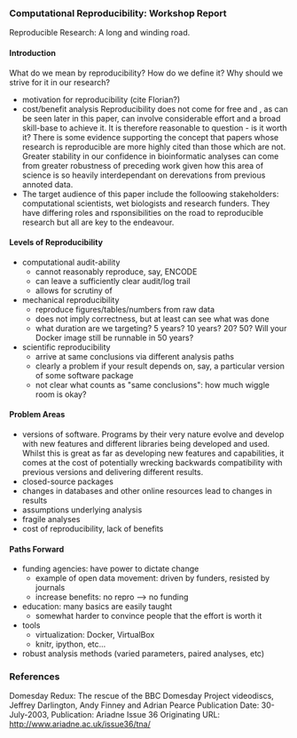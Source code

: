 ### Computational Reproducibility: Workshop Report ###
Reproducible Research: A long and winding road.

#### Introduction ####
What do we mean by reproducibility? How do we define it? Why should we strive for it in our research?
  - motivation for reproducibility (cite Florian?)
  - cost/benefit analysis
  Reproducibility does not come for free and , as can be seen later in this paper, can involve considerable effort and a broad skill-base to achieve it. It is therefore reasonable to question - is it worth it?
There is some evidence supporting the concept that papers whose research is reproducible are more highly cited than those which are not.
Greater stability in our confidence in bioinformatic analyses can come from greater robustness of preceding work given how this area of science is so heavily interdependant on derevations from previous annoted data.
  - The target audience of this paper include the folloowing stakeholders: computational scientists, wet biologists and research funders. They have differing roles and rsponsibilities on the road to reproducible research but all are key to the endeavour.

#### Levels of Reproducibility ####

  - computational audit-ability
    - cannot reasonably reproduce, say, ENCODE
    - can leave a sufficiently clear audit/log trail
    - allows for scrutiny of 
  - mechanical reproducibility
    - reproduce figures/tables/numbers from raw data
    - does not imply correctness, but at least can see what was done
    - what duration are we targeting? 5 years? 10 years? 20? 50?  Will your Docker image still be runnable in 50 years?
  - scientific reproducibility
    - arrive at same conclusions via different analysis paths
    - clearly a problem if your result depends on, say, a particular version of some software package
    - not clear what counts as "same conclusions": how much wiggle room is okay?

#### Problem Areas ####

  - versions of software. Programs by their very nature evolve and develop with new features and different libraries being developed and used. Whilst this is great as far as developing new features and capabilities, it comes at the cost of potentially wrecking backwards compatibility with previous versions and delivering different results.
  - closed-source packages
  - changes in databases and other online resources lead to changes in results
  - assumptions underlying analysis
  - fragile analyses
  - cost of reproducibility, lack of benefits

#### Paths Forward ####

  - funding agencies: have power to dictate change
    - example of open data movement: driven by funders, resisted by journals
    - increase benefits: no repro --> no funding
  - education: many basics are easily taught
    - somewhat harder to convince people that the effort is worth it
  - tools
    - virtualization: Docker, VirtualBox
    - knitr, ipython, etc...
  - robust analysis methods (varied parameters, paired analyses, etc)

### References ###
Domesday Redux: The rescue of the BBC Domesday Project videodiscs, Jeffrey Darlington, Andy Finney and Adrian Pearce
Publication Date: 30-July-2003, Publication: Ariadne Issue 36
Originating URL: http://www.ariadne.ac.uk/issue36/tna/
